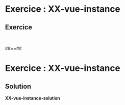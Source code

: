 <!-- .slide: class="exercice" -->
# Exercice : XX-vue-instance
## Exercice
<br>


##==##

<!-- .slide: class="exercice" -->
# Exercice : XX-vue-instance
## Solution
**XX-vue-instance-solution**
<!-- .element: class="full-center" -->

